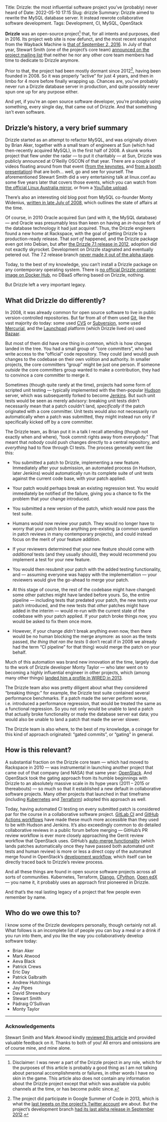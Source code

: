 Title: Drizzle: the most influential software project you’ve (probably) never heard of
Date: 2022-05-10 17:15
Slug: drizzle
Summary: Drizzle aimed to rewrite the MySQL database server. It instead rewrote collaborative software development.
Tags: Development, CI, MySQL, OpenStack

**Drizzle** was an open-source project[^disclaimer] that, for all
intents and purposes, died in 2016. Its project web site is now
defunct, and the most recent snapshot from the Wayback Machine is
[that of September 2,
2016](https://web.archive.org/web/20160902091713/http://www.drizzle.org/).
In July of that year, Stewart Smith (one of the project’s core team)
[announced on the project mailing
list]((https://www.mail-archive.com/drizzle-discuss@lists.launchpad.net/msg09228.html).)
that neither he nor any other core team members had time to dedicate
to Drizzle anymore.


[^disclaimer]: Disclaimer: I was never a part of the Drizzle project
    in any role, which for the purposes of this article is probably a
    good thing as I am not talking about personal accomplishments or
    failures, in other words I have no skin in the game. This article
    also does not contain any information about the Drizzle project
    except that which was available via public channels at the time,
    or has become public since.

Prior to that, the project had been mostly dormant since 2012[^2013],
having been founded in 2008. So it was properly “active” for just 4
years, and then in limbo for 4 more before finally wrapping
up. Chances are, you’ve probably never run a Drizzle database server
in production, and quite possibly never spun one up for any purpose
either.

[^2013]: The project did participate in Google Summer of Code in 2013,
    which is what the [last tweets on the project’s Twitter
    account](https://twitter.com/drizzledb) are about. But the
    project’s development branch [had its last alpha release in
    September 2012](https://launchpad.net/drizzle/7.2).

And yet, if you’re an open source software developer, you’re probably
using something, every single day, that came out of Drizzle. And that
something isn’t even software.

## Drizzle’s history, a very brief summary

Drizzle started as an attempt to refactor MySQL, and was originally
driven by Brian Aker, together with a small team of engineers at Sun
(which had then-recently acquired MySQL), in the first half of 2008. A
skunk works project that flew under the radar — to put it charitably —
at Sun, Drizzle was publicly announced at O’Reilly OSCON of that year.
There are a couple of videos floating around from that event ([from
the keynotes](https://youtu.be/9DuJFUnxg7k), and [from a booth
presentation](https://youtu.be/2tO7_Ozr-9U)) that are both… well, go
and see for yourself. The aforementioned Stewart Smith did a very
entertaining talk at linux.conf.au some five years later that covers
those events, which you can watch from [the official Linux Australia
mirror](https://mirror.linux.org.au/pub/linux.conf.au/2014/Wednesday/28-Past_Present_and_future_of_MySQL_and_variants_-_Stewart_Smith.mp4),
or from a [YouTube
upload](https://www.youtube.com/watch?v=6Uv9vcb4SdA).

There’s also an interesting old blog post from MySQL co-founder Monty
Widenius, [written in late July of
2008](https://monty-says.blogspot.com/2008/07/what-if.html), which
outlines the state of affairs at the time.

Of course, in 2010 Oracle acquired Sun (and with it, the MySQL
database) — and Oracle was presumably less than keen on having an
*in-house* fork of the database technology it had just acquired. Thus,
the Drizzle engineers found a new home at Rackspace, with the goal of
getting Drizzle to a production-ready release. That *sort of*
happened, and the Drizzle package even got into Debian, but after [the
Drizzle 7.1 release in 2012](https://launchpad.net/drizzle/7.1),
adoption did not exactly skyrocket. Development on Drizzle stagnated
and eventually petered out.  The 7.2 release branch [never made it out
of the alpha stage](https://launchpad.net/drizzle/7.2).

Today, to the best of my knowledge, you can’t install a Drizzle
package on any contemporary operating system. There is [no official
Drizzle container image on Docker
Hub](https://hub.docker.com/search?q=drizzle), no DBaaS offering based
on Drizzle, nothing.

But Drizzle left a very important legacy.

## What did Drizzle do differently?

In 2008, it was already common for open source software to live in
public version-controlled repositories. But far from all of them used
[Git](https://git-scm.com/), like the vast majority do today: some
used [CVS](https://en.wikipedia.org/wiki/Concurrent_Versions_System)
or [Subversion](https://en.wikipedia.org/wiki/Apache_Subversion), some
used [Mercurial](https://en.wikipedia.org/wiki/Mercurial), and the
[Launchpad](https://launchpad.net/) platform (which Drizzle lived on)
used [Bazaar](https://en.wikipedia.org/wiki/GNU_Bazaar).

But most of them did have one thing in common, which is how changes
landed in the tree. You had a small group of “core committers”, who
had write access to the “official” code repository. They could (and
would) push changes to the codebase on their own volition and
authority. In smaller projects, the core committers “group” might be
just one person.  If someone *outside* the core committers group
wanted to make a contribution, they had to convince a core committer
to merge it.

Sometimes (though quite rarely at the time), projects had some form of
scripted unit testing — typically implemented with the then-popular
[Hudson](https://en.wikipedia.org/wiki/Hudson_(software)) server,
which was subsequently forked to become
[Jenkins](https://www.jenkins.io/).  But such unit tests would be seen
as merely advisory: breaking unit tests didn’t necessarily mean that a
patch couldn’t land, *specifically* if the patch originated with a
core committer. Unit tests would also not necessarily run
automatically when a patch was submitted, they might instead run only
if specifically kicked off by a core committer.

The Drizzle team, as Brian put it in a talk I recall attending (though
not exactly when and where), “took commit rights away from everybody.”
That meant that *nobody* could push changes directly to a central
repository, and *everything* had to flow through CI tests. The process
generally went like this:

* You submitted a patch to Drizzle, implementing a new feature.
  Immediately after your submission, an automated process (in Hudson,
  later Jenkins) would automatically run its complete suite of unit
  tests against the current code base, with your patch applied.

* Your patch would perhaps break an existing regression test. You
  would immediately be notified of the failure, giving you a chance to
  fix the problem that your change introduced.

* You submitted a new version of the patch, which would now pass the
  test suite.

* Humans would now review your patch. They would no longer have to
  worry that your patch broke anything pre-existing (a common question
  in patch reviews in many contemporary projects), and could instead
  focus on the merit of your feature addition.

* If your reviewers determined that your new feature should come with
  *additional* tests (and they usually should), they would recommend
  you implement a test for your new feature.

* You would then resubmit your patch with the added testing
  functionality, and — assuming everyone was happy with the
  implementation — your reviewers would give the go-ahead to merge
  your patch.

* At this stage of course, the rest of the codebase might have
  changed: some other patches might have landed before yours. So, the
  entire pipeline — including tests that predated your patch, the new
  tests your patch introduced, and the new tests that *other* patches
  might have added in the interim — would re-run with the current
  state of the codebase with your patch applied. If your patch broke
  things *now,* you would be asked to fix them once more.

* However, if your change *didn’t* break anything even now, then there
  would be no human blocking the merge anymore: as soon as the tests
  passed, *the thing that ran the tests* (I don’t recall if in 2008 we
  already had the term “CI pipeline” for that thing) would merge the
  patch on your behalf.

Much of this automation was brand new innovation at the time, largely
due to the work of Drizzle developer Monty Taylor — who later went on
to becoming a highly influential engineer in other projects, which
(among many other things) [landed him a profile in WIRED in
2013](https://www.wired.com/2013/04/new-hackers-taylor/).

The Drizzle team also was pretty diligent about what they considered
“breaking things:” for example, the Drizzle test suite contained
several performance benchmarks. If a patch made the server perform
worse, i.e. introduced a performance regression, that would be treated
the same as a functional regression. So you not only would be unable
to land a patch that actually broke functionality or made the database
server eat data; you would also be unable to land a patch that made
the server slower.

The Drizzle team is also where, to the best of my knowledge, a coinage
for this kind of approach originated: “gated commits”, or “gating” in
general.

## How is this relevant?

A substantial fraction on the Drizzle core team — which had moved to
Rackspace in 2010 — was instrumental in launching another project that
came out of that company (and NASA) that same year:
[OpenStack](https://openstack.org). And OpenStack took the gating
approach from its humble beginnings with Drizzle to an absolutely
massive scale in its hype years (2011 – 2015 or thereabouts) — so much
so that it established a new default in collaborative software
projects.  Many other projects that launched in that timeframe
(including [Kubernetes](https://kubernetes.io) and
[Terraform](https://www.terraform.io)) adopted this approach as well.

Today, having automated CI testing on every submitted patch is
considered par for the course in a collaborative software project.
[GitLab CI](https://docs.gitlab.com/ee/ci/) and [GitHub Actions
workflows](https://docs.github.com/en/actions/automating-builds-and-tests/about-continuous-integration)
have made these much more accessible than they used to be with Hudson
and Jenkins. It’s also exceedingly common to do detailed collaborative
reviews in a public forum before merging — GitHub’s PR review workflow
is ever more closely approaching the Gerrit review workflow that
OpenStack uses. GitHub’s [auto-merge
functionality](https://docs.github.com/en/pull-requests/collaborating-with-pull-requests/incorporating-changes-from-a-pull-request/automatically-merging-a-pull-request)
(which lands patches automatically once they have passed both
automated unit tests and human review) is more or less a direct copy
of the automated merge found in OpenStack’s [development
workflow](https://docs.opendev.org/opendev/infra-manual/latest/developers.html#development-workflow),
which itself can be directly traced back to Drizzle’s review process.

And all these things are found in open source software projects across
all sorts of communities. Kubernetes, Terraform,
[Django](https://www.djangoproject.com/),
[CPython](https://github.com/python/cpython), [Open
edX](https://openedx.org) — you name it, it probably uses an approach
first pioneered in Drizzle.

And that’s the real lasting legacy of a project that few people even
remember by name.

## Who do we owe this to?

I know some of the Drizzle developers personally, though certainly not
all. What follows is an incomplete list of people you can buy a meal
or a drink if you run into them, and you like the way you
collaboratively develop software today:

* Brian Aker
* Mark Atwood
* Aeva Black
* Patrick Crews
* Eric Day
* Patrick Galbraith
* Andrew Hutchings
* Jay Pipes
* David Shrewsbury
* Stewart Smith
* Pádraig O’Sullivan
* Monty Taylor

* * *

### Acknowledgements

Stewart Smith and Mark Atwood kindly [reviewed this
article](https://github.com/fghaas/fghaas.github.io/pull/7) and
provided valuable feedback on it. Thanks to both of you! All errors
and omissions are of course mine, and mine alone.
